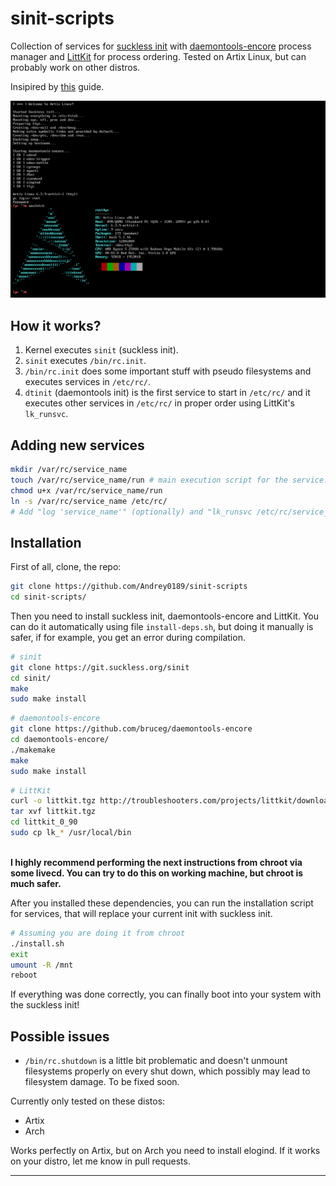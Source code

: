 # sinit-scripts

Collection of services for [suckless init](https://core.suckless.org/sinit/) with [daemontools-encore](http://untroubled.org/daemontools-encore/) process manager and [LittKit](http://troubleshooters.com/projects/littkit/) for process ordering. Tested on Artix Linux, but can probably work on other distros.

Insipired by [this](http://troubleshooters.com/linux/diy/suckless_init_on_plop.htm) guide.

![megainit](./stuff/artix-sinit.png)

## How it works?

1. Kernel executes `sinit` (suckless init).
2. `sinit` executes `/bin/rc.init`.
3. `/bin/rc.init` does some important stuff with pseudo filesystems and executes services in `/etc/rc/`.
4. `dtinit` (daemontools init) is the first service to start in `/etc/rc/` and it executes other services in `/etc/rc/` in proper order using LittKit's `lk_runsvc`.

## Adding new services
```bash
mkdir /var/rc/service_name
touch /var/rc/service_name/run # main execution script for the service. Note: daemontools-encore is going to restart the service every time it finishes execution of the run file. I you want to avoid this add "lk_forever 3600" at the end of the script.
chmod u+x /var/rc/service_name/run
ln -s /var/rc/service_name /etc/rc/
# Add "log 'service_name'" (optionally) and "lk_runsvc /etc/rc/service_name 0" to /etc/rc/dtinit/dtinit.sh 
```

## Installation
First of all, clone, the repo:
```bash
git clone https://github.com/Andrey0189/sinit-scripts
cd sinit-scripts/
```
Then you need to install suckless init, daemontools-encore and LittKit. You can do it automatically using file `install-deps.sh`, but doing it manually is safer, if for example, you get an error during compilation.
```bash
# sinit
git clone https://git.suckless.org/sinit
cd sinit/
make
sudo make install
```
```bash
# daemontools-encore
git clone https://github.com/bruceg/daemontools-encore
cd daemontools-encore/
./makemake
make
sudo make install
```
```bash
# LittKit
curl -o littkit.tgz http://troubleshooters.com/projects/littkit/downloads/littkit_0_90.tgz
tar xvf littkit.tgz
cd littkit_0_90
sudo cp lk_* /usr/local/bin 
```
\
**I highly recommend performing the next instructions from chroot via some livecd. You can try to do this on working machine, but chroot is much safer.**


After you installed these dependencies, you can run the installation script for services, that will replace your current init with suckless init.
```bash
# Assuming you are doing it from chroot
./install.sh
exit
umount -R /mnt
reboot
```
If everything was done correctly, you can finally boot into your system with the suckless init!

## Possible issues
* `/bin/rc.shutdown` is a little bit problematic and doesn't unmount filesystems properly on every shut down, which possibly may lead to filesystem damage. To be fixed soon.

Currently only tested on these distos:

- Artix
- Arch

Works perfectly on Artix, but on Arch you need to install elogind. If it works on your distro, let me know in pull requests. 

***

